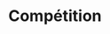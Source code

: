 ---
layout: category
show_meta: false
title: "Compétition"
subheadline: "Réglementation, arbitrage, protocoles"
#header:
#   image_fullwidth: "header_unsplash_5.jpg"
category: competition
permalink: "/competition/"
---